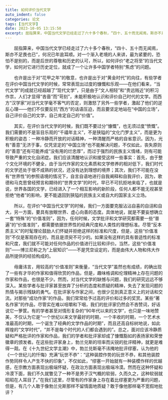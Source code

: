 ```yaml
---
title: 如何评价当代文学
auto_indent: false
categories: 论文
tags: [当代文学]
date: 2023-10-05 13:15:50
excerpt: 屈指算来，中国当代文学已经走过了六十多个春秋，“四十、五十而无闻焉，斯亦不足畏也已”，何况已年逾耳顺。对一个渐入老境的人来讲，最为紧要的，恐怕不是别的，而是后世的尊敬和历史的认可，所以，如何评价“老之将至”的当代文学，如何对它进行历史定位，就成了一个让许多中国学者特别“焦虑”的问题。
---
```

　　屈指算来，中国当代文学已经走过了六十多个春秋，“四十、五十而无闻焉，斯亦不足畏也已”，何况已年逾耳顺。对一个渐入老境的人来讲，最为紧要的，恐怕不是别的，而是后世的尊敬和历史的认可，所以，如何评价“老之将至”的当代文学，如何对它进行历史定位，就成了一个让许多中国学者特别“焦虑”的问题。

　　也许是出于对“花甲之年”的敬意，也许是出于对“黄金时代”的向往，有些学者在评价中国当代文学的时候，常常表现出过度的慷慨和乐观——在他们看来，“当代文学”的成就已经超越了“现代文学”，只是由于“文人相轻”和“贵远贱近”的积习作祟，人们才显得“吝啬”而“苛刻”，未能积极地认识和评价自己时代的文学。而西方“汉学家”对当代文学毫不客气的否定，则激怒了另外一些学者，激起了他们的逆反心理——他们不仅要反抗“西方”的话语压迫，而且要坚定地站在“中国的立场”，自己评价自己的文学，自己肯定自己的“价值”。

　　其实，在评价当代文学的时候，我们既不要过分“慷慨”，也无须过度“愤慨”。我们需要的不是盲目乐观的“千禧年主义”，不是狭隘的“文化门罗主义”，而是更为积极的姿态：一种冷静而开放的对话精神，一种清醒而严格的自省意识。因为，光有“善意”无济于事，仅凭坚定的“中国立场”也不能解决问题，不仅如此，丧失原则的“善意”还有可能养成“没有用的烂忠厚”，而过于强烈的民族主义情绪，则有可能导致严重的文化自闭症。我们应该清醒地认识和接受这样一些事实：首先，由于整个文化环境的不健全，由于当代作家的文化素质和文学修养的相对低下，我们时代的文学还处于很不成熟的状况，还没有达到理想的境界；其次，我们不可能在没有“世界性”的参照语境的情况下，自言自语地进行自我阐释和自我评价，因为，歌德和马克思曾经预言和期待的“世界文学”的时代，早已不可抗拒地来临了，也就是说，世界各国的文学，已经进入了一个相互影响的新阶段，任何人都不能无视甚至拒绝“他者”的影响，更不能退回到狭隘的民族主义或自大的国家主义立场。

　　所以，在评价“中国当代文学”的时候，我们一方面要克服沾沾自喜的自诩和自大，另一方面，要具有放眼世界、虚心向善的态度。具体地说，就是不要妄想确立一套“特殊”的“价值准则”，因为，任何时候，文学批评和文学研究都需要一些“普遍”的“价值准则”，都需要依据世界性的经典尺度和人类性的理想标准。尽管“反本质主义”的时髦理论鼓励人们怀疑并拒绝这样的标准和尺度，但是，这些“价值准则”不仅是客观存在的，而且是须臾不可少的。如果没有这样的具有普适性的标准和尺度，我们就不可能对任何作品的价值进行比较和评价。当然，这些“价值准则”——博兰尼称之为“上层知识”——不是凭空设定的，而是由伟大人物和伟大作品所提供的经验构成的。

　　毋庸讳言，用较高的“价值准则”来衡量，“当代文学”虽然也有成绩，的确出现了一些有才华的作家和值得欣赏的作品，但是，趣味格调和伦理精神上存在问题的作家和作品，也很是不少。然而，对当代文学的缺憾与问题，我们的研究远远不够深入。某些学者与批评家甚至放弃了分析的态度和质疑的精神，失去了发现问题的热情与揭示残缺的勇气。在批评家与作家之间，也很少见到真正意义上的对话和交流。对那些“成功作家”的作品，我们常常给予过高的评价和过多的奖赏。某些“著名作家”的作品，尽管实在难以咀嚼和下咽，我们的批评家仍然会不吝赞词，好话说它一箩筐。有的学者甚至对情形复杂的“90年代以来的文学”，也只是一味地赞美，不仅认为它是“一个世纪以来文学最好的时期，一个丰收的时期，一个艺术水准最高的时期，一个诞生了经典的文学作品的时期”，而且还高自标树地说，如此辉煌的“文学时代”，“并不是每个时代的人们都会遇到的”。总之，面对应该冷静质疑和严格批评的作家和作品，我们的学者和批评家却成了慷慨豁如的表扬家和荣誉徽章的颁发者。在这些批评家身上，勃兰兑斯的坦率而尖锐的批评精神，就更是难得一觌。在《十九世纪文学主潮》中，勃兰兑斯毫不讳掩地批评缪塞，认为他的《一个世纪儿的忏悔》充满“玩世不恭”：“这种装腔作势的玩世不恭，和其他装腔作势同样令人产生不快的印象”，不仅如此，“缪塞一开始就有一种装模作样的优越感，在宗教方面表现出极端怀疑，在政治方面表现出极端冷漠。然而在这种怀疑和冷漠下面，我们不久就瞥见了一种不是男子汉气概的软弱，久而久之，这种软弱就昭昭在人耳目了。”在我们这里，尽管有的作家身上存在着比缪塞更为严重的问题，但是，有几个人敢于像勃兰兑斯那样不留情面地质疑？敢于像他那样毫不宽假地批评？
